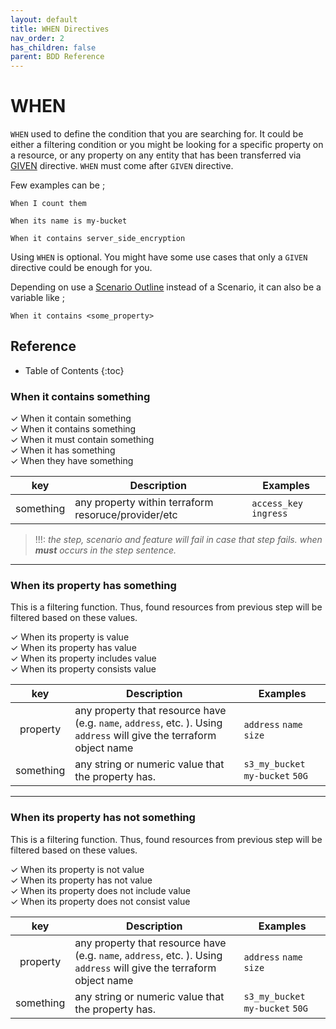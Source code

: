 ```yaml
---
layout: default
title: WHEN Directives
nav_order: 2
has_children: false
parent: BDD Reference
---
```


# WHEN

`WHEN` used to define the condition that you are searching for. It could be either a filtering condition or you might be
looking for a specific property on a resource, or any property on any entity that has been transferred via [GIVEN](/pages/bdd-references/given)
directive. `WHEN` must come after `GIVEN` directive.

Few examples can be ;

```gherkin
When I count them
```

```gherkin
When its name is my-bucket
```

```gherkin
When it contains server_side_encryption
```

Using `WHEN` is optional. You might have some use cases that only a `GIVEN` directive could be enough for you.


Depending on use a [Scenario Outline](/pages/bdd-references#Scenario) instead of a Scenario, it can also 
be a variable like ;

```gherkin
When it contains <some_property>
```

## Reference
* Table of Contents
{:toc}

### When it contains something
<span>&#10003;</span> <span class="d-inline-block p-1 text-small text-grey-lt-000 bg-green-200">When</span> it contain <span class="d-inline-block text-small p-1 text-grey-dk-300 bg-yellow-200">something</span> 
<br><span>&#10003;</span> <span class="d-inline-block p-1 text-small text-grey-lt-000 bg-green-200">When</span> it contains <span class="d-inline-block p-1 text-small text-grey-dk-300 bg-yellow-200">something</span>
<br><span>&#10003;</span> <span class="d-inline-block p-1 text-small text-grey-lt-000 bg-green-200">When</span> it must contain <span class="d-inline-block p-1 text-small text-grey-dk-300 bg-yellow-200">something</span>
<br><span>&#10003;</span> <span class="d-inline-block p-1 text-small text-grey-lt-000 bg-green-200">When</span> it has <span class="d-inline-block p-1 text-small text-grey-dk-300 bg-yellow-200">something</span>
<br><span>&#10003;</span> <span class="d-inline-block p-1 text-small text-grey-lt-000 bg-green-200">When</span> they have <span class="d-inline-block p-1 text-small text-grey-dk-300 bg-yellow-200">something</span>

| key | Description | Examples |
|-----|----------|-|
| <center><span class="d-inline-block p-1 text-small text-grey-dk-300 bg-yellow-200">something</span></center> | any property within terraform resoruce/provider/etc | `access_key` `ingress` |

> <span class="d-inline-block p-1 text-small text-grey-lt-000 bg-red-300">!!!</span>: _the step, scenario and feature will fail in case that step fails. when __must__ occurs in the step sentence._ 

------------------------
### When its property has something
This is a filtering function. Thus, found resources from previous step will be filtered based on these values.

<span>&#10003;</span> <span class="d-inline-block p-1 text-small text-grey-lt-000 bg-green-200">When</span> its <span class="d-inline-block text-small p-1 text-grey-dk-300 bg-yellow-200">property</span> is <span class="d-inline-block p-1 text-small text-grey-lt-000 bg-blue-300">value</span>
<br><span>&#10003;</span> <span class="d-inline-block p-1 text-small text-grey-lt-000 bg-green-200">When</span> its <span class="d-inline-block text-small p-1 text-grey-dk-300 bg-yellow-200">property</span> has <span class="d-inline-block p-1 text-small text-grey-lt-000 bg-blue-300">value</span>
<br><span>&#10003;</span> <span class="d-inline-block p-1 text-small text-grey-lt-000 bg-green-200">When</span> its <span class="d-inline-block text-small p-1 text-grey-dk-300 bg-yellow-200">property</span> includes <span class="d-inline-block p-1 text-small text-grey-lt-000 bg-blue-300">value</span>
<br><span>&#10003;</span> <span class="d-inline-block p-1 text-small text-grey-lt-000 bg-green-200">When</span> its <span class="d-inline-block text-small p-1 text-grey-dk-300 bg-yellow-200">property</span> consists <span class="d-inline-block p-1 text-small text-grey-lt-000 bg-blue-300">value</span>

| key | Description | Examples |
|-----|-------------|----------|
| <center><span class="d-inline-block p-1 text-small text-grey-dk-300 bg-yellow-200">property</span></center> | any property that resource have (e.g. `name`, `address`, etc. ). Using `address` will give the terraform object name | `address` `name` `size`|
| <center><span class="d-inline-block p-1 text-small text-grey-lt-000 bg-blue-300">something</span> | any string or numeric value that the property has. | `s3_my_bucket` `my-bucket` `50G`|

------------------------
### When its property has not something
This is a filtering function. Thus, found resources from previous step will be filtered based on these values.

<span>&#10003;</span> <span class="d-inline-block p-1 text-small text-grey-lt-000 bg-green-200">When</span> its <span class="d-inline-block text-small p-1 text-grey-dk-300 bg-yellow-200">property</span> is not <span class="d-inline-block p-1 text-small text-grey-lt-000 bg-blue-300">value</span>
<br><span>&#10003;</span> <span class="d-inline-block p-1 text-small text-grey-lt-000 bg-green-200">When</span> its <span class="d-inline-block text-small p-1 text-grey-dk-300 bg-yellow-200">property</span> has not <span class="d-inline-block p-1 text-small text-grey-lt-000 bg-blue-300">value</span>
<br><span>&#10003;</span> <span class="d-inline-block p-1 text-small text-grey-lt-000 bg-green-200">When</span> its <span class="d-inline-block text-small p-1 text-grey-dk-300 bg-yellow-200">property</span> does not include <span class="d-inline-block p-1 text-small text-grey-lt-000 bg-blue-300">value</span>
<br><span>&#10003;</span> <span class="d-inline-block p-1 text-small text-grey-lt-000 bg-green-200">When</span> its <span class="d-inline-block text-small p-1 text-grey-dk-300 bg-yellow-200">property</span> does not consist <span class="d-inline-block p-1 text-small text-grey-lt-000 bg-blue-300">value</span>

| key | Description | Examples |
|-----|-------------|----------|
| <center><span class="d-inline-block p-1 text-small text-grey-dk-300 bg-yellow-200">property</span></center> | any property that resource have (e.g. `name`, `address`, etc. ). Using `address` will give the terraform object name | `address` `name` `size`|
| <center><span class="d-inline-block p-1 text-small text-grey-lt-000 bg-blue-300">something</span> | any string or numeric value that the property has. | `s3_my_bucket` `my-bucket` `50G`|
